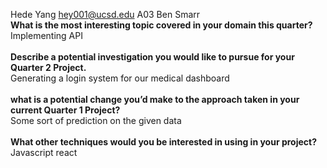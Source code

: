 Hede Yang hey001@ucsd.edu 
A03 Ben Smarr
<br>**What is the most interesting topic covered in your domain this quarter?**<br>
  Implementing API<br><br>
**Describe a potential investigation you would like to pursue for your Quarter 2 Project.**<br>
  Generating a login system for our medical dashboard<br><br>
**what is a potential change you’d make to the approach taken in your current Quarter 1 Project?**<br>
  Some sort of prediction on the given data<br><br>
**What other techniques would you be interested in using in your project?**<br>
  Javascript react 
